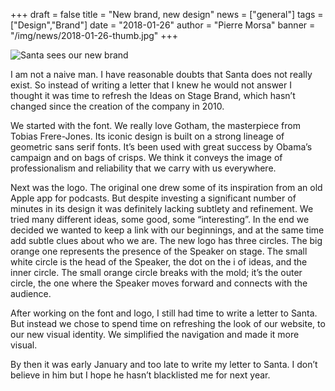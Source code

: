 +++
draft		= false
title		= "New brand, new design"
news		= ["general"]
tags		= ["Design","Brand"]
date		= "2018-01-26"
author		= "Pierre Morsa"
banner		= "/img/news/2018-01-26-thumb.jpg"
+++

![Santa sees our new brand](/img/news/2018-01-26-banner.jpg)

I am not a naive man. I have reasonable doubts that Santa does not really exist. So instead of writing a letter that I knew he would not answer I thought it was time to refresh the Ideas on Stage Brand, which hasn’t changed since the creation of the company in 2010.

We started with the font. We really love Gotham, the masterpiece from Tobias Frere-Jones. Its iconic design is built on a strong lineage of geometric sans serif fonts. It’s been used with great success by Obama’s campaign and on bags of crisps. We think it conveys the image of professionalism and reliability that we carry with us everywhere.

Next was the logo. The original one drew some of its inspiration from an old Apple app for podcasts. But despite investing a significant number of minutes in its design it was definitely lacking subtlety and refinement. We tried many different ideas, some good, some “interesting”. In the end we decided we wanted to keep a link with our beginnings, and at the same time add subtle clues about who we are. The new logo has three circles. The big orange one represents the presence of the Speaker on stage. The small white circle is the head of the Speaker, the dot on the i of ideas, and the inner circle. The small orange circle breaks with the mold; it’s the outer circle, the one where the Speaker moves forward and connects with the audience.

After working on the font and logo, I still had time to write a letter to Santa. But instead we chose to spend time on refreshing the look of our website, to our new visual identity. We simplified the navigation and made it more visual.

By then it was early January and too late to write my letter to Santa. I don’t believe in him but I hope he hasn’t blacklisted me for next year.
